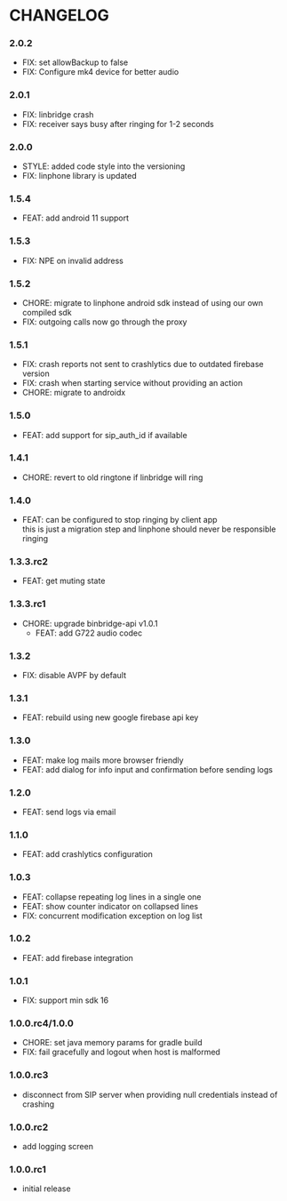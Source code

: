 # CHANGELOG
### 2.0.2
- FIX: set allowBackup to false
- FIX: Configure mk4 device for better audio

### 2.0.1
- FIX: linbridge crash
- FIX: receiver says busy after ringing for 1-2 seconds

### 2.0.0
- STYLE: added code style into the versioning
- FIX: linphone library is updated

### 1.5.4
- FEAT: add android 11 support

### 1.5.3
- FIX: NPE on invalid address

### 1.5.2
- CHORE: migrate to linphone android sdk instead of using our own compiled sdk
- FIX: outgoing calls now go through the proxy 

### 1.5.1
- FIX: crash reports not sent to crashlytics due to outdated firebase version
- FIX: crash when starting service without providing an action
- CHORE: migrate to androidx

### 1.5.0
- FEAT: add support for sip_auth_id if available

### 1.4.1
- CHORE: revert to old ringtone if linbridge will ring

### 1.4.0
- FEAT: can be configured to stop ringing by client app \
this is just a migration step and linphone should never be responsible ringing

### 1.3.3.rc2
- FEAT: get muting state

### 1.3.3.rc1
- CHORE: upgrade binbridge-api v1.0.1
  - FEAT: add G722 audio codec

### 1.3.2
- FIX: disable AVPF by default

### 1.3.1
- FEAT: rebuild using new google firebase api key

### 1.3.0
- FEAT: make log mails more browser friendly
- FEAT: add dialog for info input and confirmation before sending logs

### 1.2.0
- FEAT: send logs via email

### 1.1.0
- FEAT: add crashlytics configuration

### 1.0.3
- FEAT: collapse repeating log lines in a single one
- FEAT: show counter indicator on collapsed lines
- FIX: concurrent modification exception on log list

### 1.0.2
- FEAT: add firebase integration

### 1.0.1
- FIX: support min sdk 16

### 1.0.0.rc4/1.0.0
- CHORE: set java memory params for gradle build
- FIX: fail gracefully and logout when host is malformed

### 1.0.0.rc3
- disconnect from SIP server when providing null credentials instead of crashing

### 1.0.0.rc2
- add logging screen

### 1.0.0.rc1
- initial release
